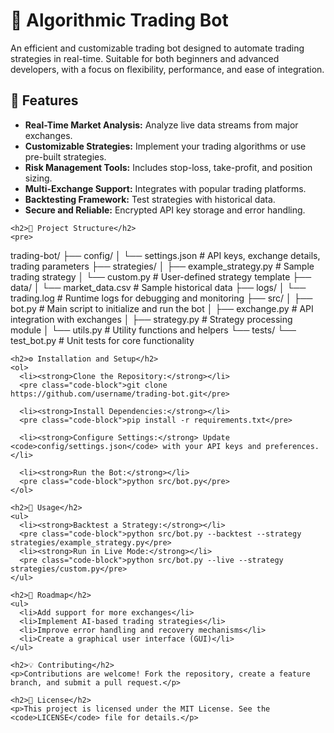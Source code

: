 
<h1>🚀 Algorithmic Trading Bot</h1>
<p>An efficient and customizable trading bot designed to automate trading strategies in real-time. Suitable for both beginners and advanced developers, with a focus on flexibility, performance, and ease of integration.</p>
<h2>📝 Features</h2>
    <ul>
      <li><strong>Real-Time Market Analysis:</strong> Analyze live data streams from major exchanges.</li>
      <li><strong>Customizable Strategies:</strong> Implement your trading algorithms or use pre-built strategies.</li>
      <li><strong>Risk Management Tools:</strong> Includes stop-loss, take-profit, and position sizing.</li>
      <li><strong>Multi-Exchange Support:</strong> Integrates with popular trading platforms.</li>
      <li><strong>Backtesting Framework:</strong> Test strategies with historical data.</li>
      <li><strong>Secure and Reliable:</strong> Encrypted API key storage and error handling.</li>
    </ul>

    <h2>📂 Project Structure</h2>
    <pre>
trading-bot/
├── config/
│   └── settings.json       # API keys, exchange details, trading parameters
├── strategies/
│   ├── example_strategy.py # Sample trading strategy
│   └── custom.py           # User-defined strategy template
├── data/
│   └── market_data.csv     # Sample historical data
├── logs/
│   └── trading.log         # Runtime logs for debugging and monitoring
├── src/
│   ├── bot.py              # Main script to initialize and run the bot
│   ├── exchange.py         # API integration with exchanges
│   ├── strategy.py         # Strategy processing module
│   └── utils.py            # Utility functions and helpers
└── tests/
    └── test_bot.py         # Unit tests for core functionality
    </pre>

    <h2>⚙️ Installation and Setup</h2>
    <ol>
      <li><strong>Clone the Repository:</strong></li>
      <pre class="code-block">git clone https://github.com/username/trading-bot.git</pre>

      <li><strong>Install Dependencies:</strong></li>
      <pre class="code-block">pip install -r requirements.txt</pre>

      <li><strong>Configure Settings:</strong> Update <code>config/settings.json</code> with your API keys and preferences.</li>

      <li><strong>Run the Bot:</strong></li>
      <pre class="code-block">python src/bot.py</pre>
    </ol>

    <h2>🚦 Usage</h2>
    <ul>
      <li><strong>Backtest a Strategy:</strong></li>
      <pre class="code-block">python src/bot.py --backtest --strategy strategies/example_strategy.py</pre>
      <li><strong>Run in Live Mode:</strong></li>
      <pre class="code-block">python src/bot.py --live --strategy strategies/custom.py</pre>
    </ul>

    <h2>🚧 Roadmap</h2>
    <ul>
      <li>Add support for more exchanges</li>
      <li>Implement AI-based trading strategies</li>
      <li>Improve error handling and recovery mechanisms</li>
      <li>Create a graphical user interface (GUI)</li>
    </ul>

    <h2>💡 Contributing</h2>
    <p>Contributions are welcome! Fork the repository, create a feature branch, and submit a pull request.</p>

    <h2>📜 License</h2>
    <p>This project is licensed under the MIT License. See the <code>LICENSE</code> file for details.</p>
